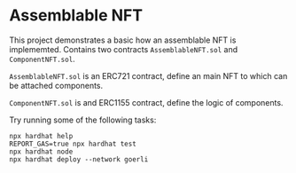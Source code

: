 # Assemblable NFT

This project demonstrates a basic how an assemblable NFT is implememted. Contains two contracts `AssemblableNFT.sol` and `ComponentNFT.sol`.

`AssemblableNFT.sol` is an ERC721 contract, define an main NFT to which can be attached components.

`ComponentNFT.sol` is and ERC1155 contract, define the logic of components.

Try running some of the following tasks:

```shell
npx hardhat help
REPORT_GAS=true npx hardhat test
npx hardhat node
npx hardhat deploy --network goerli
```

